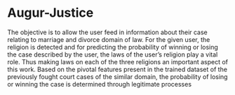 # Augur-Justice
The objective is to allow the user feed in information about their case relating to marriage and divorce domain of law. For the given user, the religion is detected and for predicting the probability of winning or losing the case described by the user, the laws of the user’s religion play a vital role. Thus making laws on each of the three religions an important aspect of this work. Based on the pivotal features present in the trained dataset of the previously fought court cases of the similar domain, the probability of losing or winning the case is determined through legitimate processes
